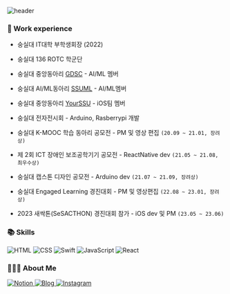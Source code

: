 ![header](https://capsule-render.vercel.app/api?type=transparent&color=auto&height=150&section=header&text=TED's%20iOS%20Github&fontSize=70&fontColor=ffffff)
### 🌿 Work experience
- 숭실대 IT대학 부학생회장 (2022)
- 숭실대 136 ROTC 학군단
- 숭실대 중앙동아리 [GDSC](https://sites.google.com/view/gdscsoongsil) - AI/ML 멤버 
- 숭실대 AI/ML동아리 [SSUML](https://www.facebook.com/AI.SSUML/) - AI/ML멤버
- 숭실대 중앙동아리 [YourSSU](https://intro.yourssu.com/) - iOS팀 멤버
- 숭실대 전자전시회 - Arduino, Rasberrypi 개발

- 숭실대 K-MOOC 학습 동아리 공모전 - PM 및 영상 편집  `(20.09 ~ 21.01, 장려상)`
- 제 2회 ICT 장애인 보조공학기기 공모전 - ReactNative dev  `(21.05 ~ 21.08, 최우수상)`
- 숭실대 캡스톤 디자인 공모전 - Arduino dev  `(21.07 ~ 21.09, 장려상)`
- 숭실대 Engaged Learning 경진대회 - PM 및 영상편집  `(22.08 ~ 23.01, 장려상)`
- 2023 새싹톤(SeSACTHON) 경진대회 참가 - iOS dev 및 PM  `(23.05 ~ 23.06)`


### 📚 Skills
<div align=''>
  <img alt="HTML" src="http://img.shields.io/badge/-HTML-E34F26?style=for-the-badge&logo=html5&logoColor=white"/>
  <img alt="CSS" src="http://img.shields.io/badge/-CSS-blue?style=for-the-badge&logo=css3"/>
  <img alt="Swift" src="http://img.shields.io/badge/-Swift-F05138?style=for-the-badge&logo=swift&logoColor=white"/>
  <img alt="JavaScript" src="http://img.shields.io/badge/-JavaScript-%23F7DF1C?style=for-the-badge&logo=javascript&logoColor=000000&labelColor=%23F7DF1C&color=%23FFCE5A"/>
  <img alt="React" src="http://img.shields.io/badge/-React-black?style=for-the-badge&logo=react&logoColor=blue"/>
 </div>

### 🙋🏻‍♂️ About Me
<p align="">
  <a href="https://www.notion.so/5f63ae433674410da39d00e7998d3ab9" target="_blank">
     <img alt="Notion" src="http://img.shields.io/badge/-Notion-black?style=for-the-badge&logo=notion"/>
  </a>
  <a href="https://m.blog.naver.com/PostList.naver?blogId=shinjw4675" target="_blank">
    <img alt="Blog" src="https://img.shields.io/badge/Blog-03C75A.svg?&style=for-the-badge&logo=naver&logoColor=white"/>
  </a>
  <a href="https://www.instagram.com/chyubeleub_j" target="_blank">
    <img alt="Instagram" src="https://img.shields.io/badge/Instagram-E4405F.svg?&style=for-the-badge&logo=instagram&logoColor=white"/>
  </a>
</p>
